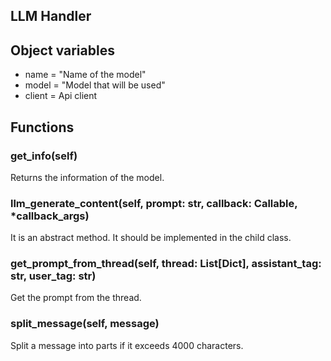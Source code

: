 ## LLM Handler


## Object variables

- name = "Name of the model"
- model = "Model that will be used"
- client = Api client

## Functions

### get_info(self)

Returns the information of the model.

### llm_generate_content(self, prompt: str, callback: Callable, *callback_args)

It is an abstract method. It should be implemented in the child class.

### get_prompt_from_thread(self, thread: List[Dict], assistant_tag: str, user_tag: str)

Get the prompt from the thread.

### split_message(self, message)

Split a message into parts if it exceeds 4000 characters.


